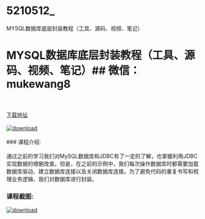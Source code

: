 # 5210512_
MYSQL数据库底层封装教程（工具、源码、视频、笔记）
# MYSQL数据库底层封装教程（工具、源码、视频、笔记）## 微信：mukewang8
<br/></br>[下载地址](http://www.36tz.cn/article/5210512 "下载地址")
<br/></br>[![download](http://36tz.cn/muke_img/2020_02_1-109.png "下载地址")](http://www.36tz.cn/article/5210512 "下载地址")
<br/></br>### 课程介绍:<br/></br>通过之前的学习我们对MySQL数据库和JDBC有了一定的了解，也掌握利用JDBC实现数据的增删改查。但是，在之前的示例中，我们每次操作数据库时都需要加载数据库驱动、建立数据库连接以及关闭数据库连接。为了避免代码的重复书写和梳理业务逻辑，我们对数据库进行封装。

 
### 课程截图:
[![download](http://36tz.cn/muke_img/2020_02_11-105.png "下载地址")](http://www.36tz.cn/article/5210512 "下载地址")

